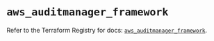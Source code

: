# `aws_auditmanager_framework`

Refer to the Terraform Registry for docs: [`aws_auditmanager_framework`](https://registry.terraform.io/providers/hashicorp/aws/5.96.0/docs/resources/auditmanager_framework).
